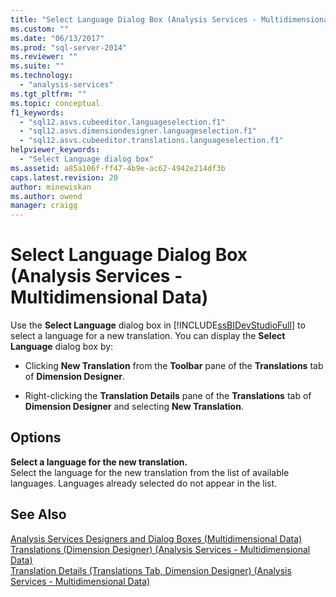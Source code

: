 ```yaml
---
title: "Select Language Dialog Box (Analysis Services - Multidimensional Data) | Microsoft Docs"
ms.custom: ""
ms.date: "06/13/2017"
ms.prod: "sql-server-2014"
ms.reviewer: ""
ms.suite: ""
ms.technology: 
  - "analysis-services"
ms.tgt_pltfrm: ""
ms.topic: conceptual
f1_keywords: 
  - "sql12.asvs.cubeeditor.languageselection.f1"
  - "sql12.asvs.dimensiondesigner.languageselection.f1"
  - "sql12.asvs.cubeeditor.translations.languageselection.f1"
helpviewer_keywords: 
  - "Select Language dialog box"
ms.assetid: a85a106f-ff47-4b9e-ac62-4942e214df3b
caps.latest.revision: 20
author: minewiskan
ms.author: owend
manager: craigg
---
```

# Select Language Dialog Box (Analysis Services - Multidimensional Data)
  Use the **Select Language** dialog box in [!INCLUDE[ssBIDevStudioFull](../includes/ssbidevstudiofull-md.md)] to select a language for a new translation. You can display the **Select Language** dialog box by:  
  
-   Clicking **New Translation** from the **Toolbar** pane of the **Translations** tab of **Dimension Designer**.  
  
-   Right-clicking the **Translation Details** pane of the **Translations** tab of **Dimension Designer** and selecting **New Translation**.  
  
## Options  
 **Select a language for the new translation.**  
 Select the language for the new translation from the list of available languages. Languages already selected do not appear in the list.  
  
## See Also  
 [Analysis Services Designers and Dialog Boxes &#40;Multidimensional Data&#41;](analysis-services-designers-and-dialog-boxes-multidimensional-data.md)   
 [Translations &#40;Dimension Designer&#41; &#40;Analysis Services - Multidimensional Data&#41;](translations-dimension-designer-analysis-services-multidimensional-data.md)   
 [Translation Details &#40;Translations Tab, Dimension Designer&#41; &#40;Analysis Services - Multidimensional Data&#41;](translation-details-dimension-designer-analysis-services-multidimensional-data.md)  
  
  
